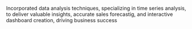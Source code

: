 Incorporated data analysis techniques, specializing in time series analysis, to deliver valuable insights, accurate sales forecastig, and interactive dashboard creation, driving business success
